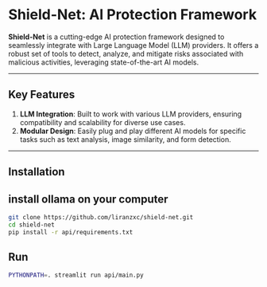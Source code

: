 # Shield-Net: AI Protection Framework

**Shield-Net** is a cutting-edge AI protection framework designed to seamlessly integrate with Large Language Model (LLM) providers. It offers a robust set of tools to detect, analyze, and mitigate risks associated with malicious activities, leveraging state-of-the-art AI models.

---

## Key Features

1. **LLM Integration**: Built to work with various LLM providers, ensuring compatibility and scalability for diverse use cases.
2. **Modular Design**: Easily plug and play different AI models for specific tasks such as text analysis, image similarity, and form detection.

---

## Installation

## install ollama on your computer 

```bash
git clone https://github.com/liranzxc/shield-net.git
cd shield-net
pip install -r api/requirements.txt
```

## Run 
```bash
PYTHONPATH=. streamlit run api/main.py
```
